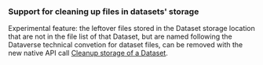 ### Support for cleaning up files in datasets' storage

Experimental feature: the leftover files stored in the Dataset storage location that are not in the file list of that Dataset, but are named following the Dataverse technical convetion for dataset files, can be removed with the new native API call [Cleanup storage of a Dataset](https://guides.dataverse.org/en/latest/api/native-api.html#cleanup-storage-api).